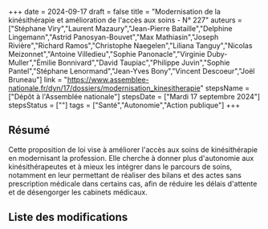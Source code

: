 +++
date = 2024-09-17
draft = false
title = "Modernisation de la kinésithérapie et amélioration de l'accès aux soins - N° 227"
auteurs = ["Stéphane Viry","Laurent Mazaury","Jean-Pierre Bataille","Delphine Lingemann","Astrid Panosyan-Bouvet","Max Mathiasin","Joseph Rivière","Richard Ramos","Christophe Naegelen","Liliana Tanguy","Nicolas Meizonnet","Antoine Villedieu","Sophie Panonacle","Virginie Duby-Muller","Émilie Bonnivard","David Taupiac","Philippe Juvin","Sophie Pantel","Stéphane Lenormand","Jean-Yves Bony","Vincent Descoeur","Joël Bruneau"]
link = "https://www.assemblee-nationale.fr/dyn/17/dossiers/modernisation_kinesitherapie"
stepsName = ["Dépôt à l'Assemblée nationale"]
stepsDate = ["Mardi 17 septembre 2024"]
stepsStatus = [""]
tags = ["Santé","Autonomie","Action publique"]
+++

## Résumé

Cette proposition de loi vise à améliorer l'accès aux soins de kinésithérapie en modernisant la profession. Elle cherche à donner plus d'autonomie aux kinésithérapeutes et à mieux les intégrer dans le parcours de soins, notamment en leur permettant de réaliser des bilans et des actes sans prescription médicale dans certains cas, afin de réduire les délais d'attente et de désengorger les cabinets médicaux.

## Liste des modifications


